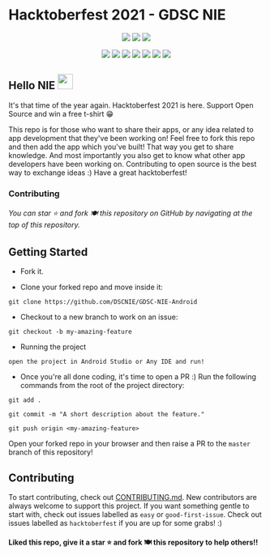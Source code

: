 # Hacktoberfest 2021 - GDSC NIE

<p align="center">
<a href="https://github.com/DSCNIE/GDSC-NIE-Android"><img src="https://img.shields.io/badge/Open%20Source-%F0%9F%A4%8D-Green"></a>
<a href="https://github.com/DSCNIE/GDSC-NIE-Android"><img src="https://img.shields.io/static/v1.svg?label=Contributions&message=Welcome&color=yellow"></a>
<a href="https://github.com/DSCNIE/GDSC-NIE-Android"><img src="https://img.shields.io/badge/maintenance-yes-brightgreen"></a>
</p>

     
<p align="center">
<a href="https://github.com/DSCNIE/GDSC-NIE-Android"><img src="https://img.shields.io/github/stars/DSCNIE/GDSC-NIE-Android?color=0059b3"></a>
<a href="https://github.com/DSCNIE/GDSC-NIE-Android/network/members"><img src="https://img.shields.io/github/forks/DSCNIE/GDSC-NIE-Android?color=yellow"></a>
<a href="https://github.com/DSCNIE/GDSC-NIE-Android/graphs/contributors"><img src="https://img.shields.io/github/contributors/DSCNIE/GDSC-NIE-Android?color=brightgreen"></a>
<a href="https://github.com/DSCNIE/GDSC-NIE-Android/issues"><img src="https://img.shields.io/github/issues/DSCNIE/GDSC-NIE-Android?color=0059b3"></a>
<a href="https://github.com/DSCNIE/GDSC-NIE-Android/issues?q=is%3Aissue+is%3Aclosed"><img src="https://img.shields.io/github/issues-closed-raw/DSCNIE/GDSC-NIE-Android?color=yellow"></a>
<a href="https://github.com/ghulamyazdani/TruHealth/pulls"><img src="https://img.shields.io/github/issues-pr/DSCNIE/GDSC-NIE-Android?color=brightgreen"></a>
<a href="https://github.com/DSCNIE/GDSC-NIE-Android/issues?q=is%3Apr+is%3Aclosed"><img src="https://img.shields.io/github/issues-pr-closed-raw/DSCNIE/GDSC-NIE-Android?color=0059b3"></a>
</p>

## Hello NIE <img src="https://raw.githubusercontent.com/arnoob16/arnoob16/master/wave.gif" width="30px">

It's that time of the year again. Hacktoberfest 2021 is here. Support Open Source and win a free t-shirt 😁

This repo is for those who want to share their apps, or any idea related to app development that they've been working on!
Feel free to fork this repo and then add the app which you've built! That way you get to share knowledge. And most importantly you also get to know what other app developers have been working on. 
Contributing to open source is the best way to exchange ideas :) Have a great hacktoberfest! 


### Contributing
###### You can star ⭐ and fork 🍽️ this repository on GitHub by navigating at the top of this repository.

## Getting Started
* Fork it.

* Clone your forked repo and move inside it:

`git clone https://github.com/DSCNIE/GDSC-NIE-Android`

* Checkout to a new branch to work on an issue:

`git checkout -b my-amazing-feature`

* Running the project

`open the project in Android Studio or Any IDE and run!`
<br/>

* Once you're all done coding, it's time to open a PR :)
  Run the following commands from the root of the project directory:

`git add .`

`git commit -m "A short description about the feature."`

`git push origin <my-amazing-feature>`

Open your forked repo in your browser and then raise a PR to the `master` branch of this repository!


## Contributing
To start contributing, check out [CONTRIBUTING.md](https://github.com/DSCNIE/GDSC-NIE-Android/blob/master/CONTRIBUTING.md). New contributors are always welcome to support this project. If you want something gentle to start with, check out issues labelled as `easy` or `good-first-issue`. Check out issues labelled as `hacktoberfest` if you are up for some grabs! :)


#### Liked this repo, give it a star ⭐ and fork 🍽️ this repository to help others!!
